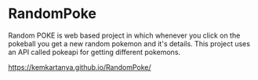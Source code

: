 # RandomPoke
Random POKE is web based project in which whenever you click on the pokeball you get a new random pokemon and it's details. This project uses an API called pokeapi for getting different pokemons.

https://kemkartanya.github.io/RandomPoke/
